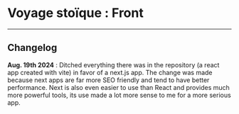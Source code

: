 # Voyage stoïque : Front

-------

## Changelog
**Aug. 19th 2024** : Ditched everything there was in the repository (a react app created with vite) in favor of a next.js app.
The change was made because next apps are far more SEO friendly and tend to have better performance. Next is also even easier to use than React and provides much more powerful tools, its use made a lot more sense to me for a more serious app.
